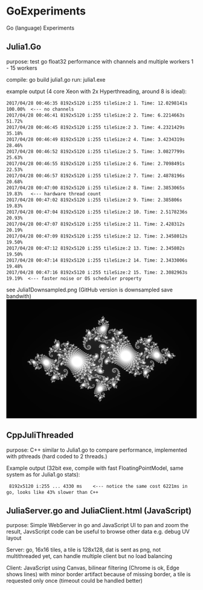 # GoExperiments
Go (language) Experiments

## Julia1.Go

purpose: test go float32 performance with channels and multiple workers 1 - 15 workers

compile: go build julia1.go
run: julia1.exe

example output (4 core Xeon with 2x Hyperthreading, around 8 is ideal):

	2017/04/28 00:46:35 8192x5120 i:255 tileSize:2 1. Time: 12.0298141s 100.00%  <--- no channels
	2017/04/28 00:46:41 8192x5120 i:255 tileSize:2 2. Time: 6.2214663s 51.72%
	2017/04/28 00:46:45 8192x5120 i:255 tileSize:2 3. Time: 4.2321429s 35.18%
	2017/04/28 00:46:49 8192x5120 i:255 tileSize:2 4. Time: 3.4234319s 28.46%
	2017/04/28 00:46:52 8192x5120 i:255 tileSize:2 5. Time: 3.0827799s 25.63%
	2017/04/28 00:46:55 8192x5120 i:255 tileSize:2 6. Time: 2.7098491s 22.53%
	2017/04/28 00:46:57 8192x5120 i:255 tileSize:2 7. Time: 2.4878196s 20.68%
	2017/04/28 00:47:00 8192x5120 i:255 tileSize:2 8. Time: 2.3853065s 19.83%   <--- hardware thread count
	2017/04/28 00:47:02 8192x5120 i:255 tileSize:2 9. Time: 2.385806s 19.83%
	2017/04/28 00:47:04 8192x5120 i:255 tileSize:2 10. Time: 2.5178236s 20.93%
	2017/04/28 00:47:07 8192x5120 i:255 tileSize:2 11. Time: 2.428312s 20.19%
	2017/04/28 00:47:09 8192x5120 i:255 tileSize:2 12. Time: 2.3458012s 19.50%
	2017/04/28 00:47:12 8192x5120 i:255 tileSize:2 13. Time: 2.345802s 19.50%
	2017/04/28 00:47:14 8192x5120 i:255 tileSize:2 14. Time: 2.3433006s 19.48%
	2017/04/28 00:47:16 8192x5120 i:255 tileSize:2 15. Time: 2.3082963s 19.19%  <--- faster noise or OS scheduler property

see Julia1Downsampled.png (GitHub version is downsampled save bandwith)
![Julia1Downsampled](Julia1Downsampled.png)

## CppJuliThreaded

purpose: C++ similar to Julia1.go to compare performance, implemented with pthreads (hard coded to 2 threads.)

Example output (32bit exe, compile with fast FloatingPointModel, same system as for Julia1.go stats):

     8192x5120 i:255 ... 4330 ms    <--- notice the same cost 6221ms in go, looks like 43% slower than C++
    

## JuliaServer.go and JuliaClient.html (JavaScript)

purpose: Simple WebServer in go and JavaScript UI to pan and zoom the result, JavsScript code can be useful to browse other data e.g. debug UV layout
 
Server: go, 16x16 tiles, a tile is 128x128, dat is sent as png, not multithreaded yet, can handle multiple client but no load balancing

Client: JavaScript using Canvas, bilinear filtering (Chrome is ok, Edge shows lines) with minor border artifact because of missing border, a tile is requested only once (timeout could be handled better)
 



 
